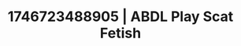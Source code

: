 ---
categories:
- BDSM whisper
- AI-generated
- Soft domination
- Dirty mind games
- ASMR
- Curvy bodies
- Cosplay
- Hands in hair
image: /assets/images/1746723488905.jpg
layout: post
seo:
  description: Featured content with high-quality Scat Fetish, ABDL Play. HD images
    available.
  keywords: Scat Fetish, ABDL Play
  og_image: /assets/images/1746723488905.jpg
  schema_type: VisualArtwork
tags:
- '#1746723488905'
- ABDL Play
- Scat Fetish
title: 1746723488905 | ABDL Play Scat Fetish
---
